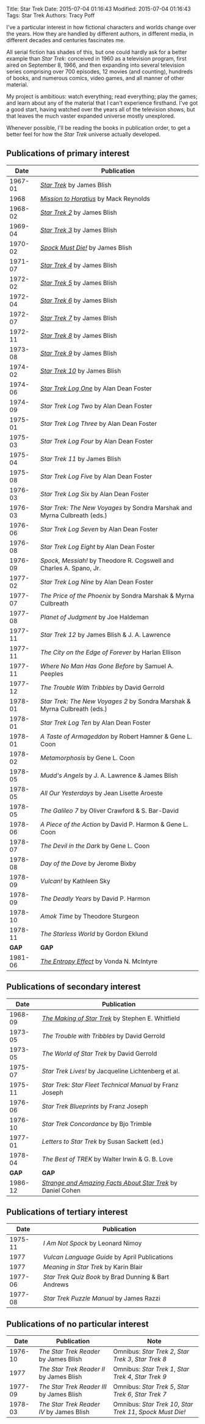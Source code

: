 Title: Star Trek
Date: 2015-07-04 01:16:43
Modified: 2015-07-04 01:16:43
Tags: Star Trek
Authors: Tracy Poff

I've a particular interest in how fictional characters and worlds change over the years. How they are handled by different authors, in different media, in different decades and centuries fascinates me.

All serial fiction has shades of this, but one could hardly ask for a better example than *Star Trek*: conceived in 1960 as a television program, first aired on September 8, 1966, and then expanding into several television series comprising over 700 episodes, 12 movies (and counting), hundreds of books, and numerous comics, video games, and all manner of other material.

My project is ambitious: watch everything; read everything; play the games; and learn about any of the material that I can't experience firsthand. I've got a good start, having watched over the years all of the television shows, but that leaves the much vaster expanded universe mostly unexplored.

Whenever possible, I'll be reading the books in publication order, to get a better feel for how the *Star Trek* universe actually developed.

## Publications of primary interest

  Date  | Publication
--------|-------------
1967-01 | [*Star Trek*][star-trek-1] by James Blish
1968    | [*Mission to Horatius*][mission-to-horatius] by Mack Reynolds
1968-02 | [*Star Trek 2*][star-trek-2] by James Blish
1969-04 | [*Star Trek 3*][star-trek-3] by James Blish
1970-02 | [*Spock Must Die!*][spock-must-die] by James Blish
1971-07 | [*Star Trek 4*][star-trek-4] by James Blish
1972-02 | [*Star Trek 5*][star-trek-5] by James Blish
1972-04 | [*Star Trek 6*][star-trek-6] by James Blish
1972-07 | [*Star Trek 7*][star-trek-7] by James Blish
1972-11 | [*Star Trek 8*][star-trek-8] by James Blish
1973-08 | [*Star Trek 9*][star-trek-9] by James Blish
1974-02 | [*Star Trek 10*][star-trek-10] by James Blish
1974-06 | [*Star Trek Log One*][star-trek-log-one] by Alan Dean Foster
1974-09 | *Star Trek Log Two* by Alan Dean Foster
1975-01 | *Star Trek Log Three* by Alan Dean Foster
1975-03 | *Star Trek Log Four* by Alan Dean Foster
1975-04 | *Star Trek 11* by James Blish
1975-08 | *Star Trek Log Five* by Alan Dean Foster
1976-03 | *Star Trek Log Six* by Alan Dean Foster
1976-03 | *Star Trek: The New Voyages* by Sondra Marshak and Myrna Culbreath (eds.)
1976-06 | *Star Trek Log Seven* by Alan Dean Foster
1976-08 | *Star Trek Log Eight* by Alan Dean Foster
1976-09 | *Spock, Messiah!* by Theodore R. Cogswell and Charles A. Spano, Jr.
1977-02 | *Star Trek Log Nine* by Alan Dean Foster
1977-07 | *The Price of the Phoenix* by Sondra Marshak & Myrna Culbreath
1977-08 | *Planet of Judgment* by Joe Haldeman
1977-11 | *Star Trek 12* by James Blish & J. A. Lawrence
1977-11 | *The City on the Edge of Forever* by Harlan Ellison
1977-11 | *Where No Man Has Gone Before* by Samuel A. Peeples
1977-12 | *The Trouble With Tribbles* by David Gerrold
1978-01 | *Star Trek: The New Voyages 2* by Sondra Marshak & Myrna Culbreath (eds.)
1978-01 | *Star Trek Log Ten* by Alan Dean Foster
1978-01 | *A Taste of Armageddon* by Robert Hamner & Gene L. Coon
1978-02 | *Metamorphosis* by Gene L. Coon
1978-05 | *Mudd's Angels* by J. A. Lawrence & James Blish
1978-05 | *All Our Yesterdays* by Jean Lisette Aroeste
1978-05 | *The Galileo 7* by Oliver Crawford & S. Bar-David
1978-06 | *A Piece of the Action* by David P. Harmon & Gene L. Coon
1978-07 | *The Devil in the Dark* by Gene L. Coon
1978-08 | *Day of the Dove* by Jerome Bixby
1978-09 | *Vulcan!* by Kathleen Sky
1978-09 | *The Deadly Years* by David P. Harmon
1978-10 | *Amok Time* by Theodore Sturgeon
1978-11 | *The Starless World* by Gordon Eklund
**GAP** | **GAP**
1981-06 | [*The Entropy Effect*][entropy-effect] by Vonda N. McIntyre

[star-trek-1]: {filename}../star-trek-1.md
[mission-to-horatius]: {filename}../mission-to-horatius.md
[star-trek-2]: {filename}../star-trek-2.md
[star-trek-3]: {filename}../star-trek-3.md
[spock-must-die]: {filename}../spock-must-die.md
[star-trek-4]: {filename}../star-trek-4.md
[star-trek-5]: {filename}../star-trek-5.md
[star-trek-6]: {filename}../star-trek-6.md
[star-trek-7]: {filename}../star-trek-7.md
[star-trek-8]: {filename}../star-trek-8.md
[star-trek-9]: {filename}../star-trek-9.md
[star-trek-10]: {filename}../star-trek-10.md
[star-trek-log-one]: {filename}../star-trek-log-one.md
[entropy-effect]: {filename}../entropy-effect.md

## Publications of secondary interest

  Date  | Publication
--------|-------------
1968-09 | [*The Making of Star Trek*][making-of-star-trek] by Stephen E. Whitfield
1973-05 | *The Trouble with Tribbles* by David Gerrold
1973-05 | *The World of Star Trek* by David Gerrold
1975-07 | *Star Trek Lives!* by Jacqueline Lichtenberg et al.
1975-11 | *Star Trek: Star Fleet Technical Manual* by Franz Joseph
1976-06 | *Star Trek Blueprints* by Franz Joseph
1976-10 | *Star Trek Concordance* by Bjo Trimble
1977-01 | *Letters to Star Trek* by Susan Sackett (ed.)
1978-04 | *The Best of TREK* by Walter Irwin & G. B. Love
**GAP** | **GAP**
1986-12 | [*Strange and Amazing Facts About Star Trek*][strange-and-amazing-facts-about-star-trek] by Daniel Cohen

[making-of-star-trek]: {filename}../making-of-star-trek.md
[strange-and-amazing-facts-about-star-trek]: {filename}../strange-and-amazing-facts-about-star-trek.md

## Publications of tertiary interest

  Date  | Publication
--------|-------------
1975-11 | *I Am Not Spock* by Leonard Nimoy
1977    | *Vulcan Language Guide* by April Publications
1977    | *Meaning in Star Trek* by Karin Blair
1977-06 | *Star Trek Quiz Book* by Brad Dunning & Bart Andrews
1977-08 | *Star Trek Puzzle Manual* by James Razzi

## Publications of no particular interest

Date  | Publication | Note
--------|-----------|------
1976-10 | *The Star Trek Reader* by James Blish | Omnibus: *Star Trek 2*, *Star Trek 3*, *Star Trek 8*
1977    | *The Star Trek Reader II* by James Blish | Omnibus: *Star Trek 1*, *Star Trek 4*, *Star Trek 9*
1977-09 | *The Star Trek Reader III* by James Blish | Omnibus: *Star Trek 5*, *Star Trek 6*, *Star Trek 7*
1978-03 | *The Star Trek Reader IV* by James Blish | Omnibus: *Star Trek 10*, *Star Trek 11*, *Spock Must Die!*
